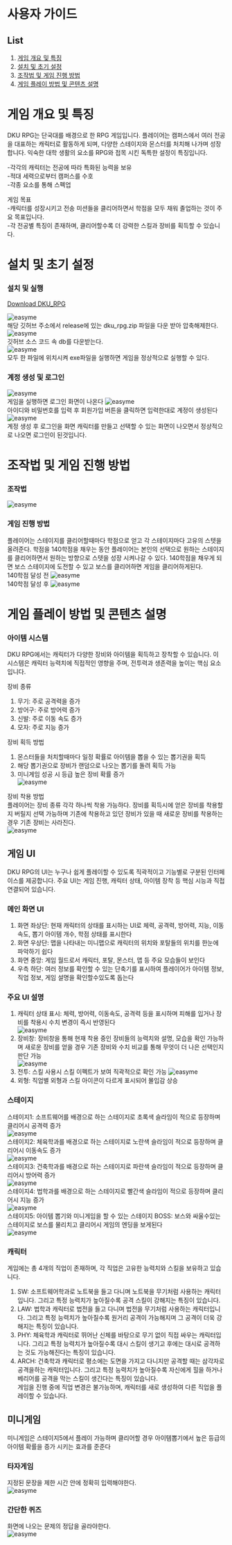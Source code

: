 # 사용자 가이드
## List   
1. [게임 개요 및 특징](#게임-개요-및-특징)   
2. [설치 및 초기 설정](#설치-및-초기-설정)   
3. [조작법 및 게임 진행 방법](#조작법-및-게임-진행-방법)   
4. [게임 플레이 방법 및 콘텐츠 설명](#게임-플레이-방법-및-콘텐츠-설명)  

# 게임 개요 및 특징 
DKU RPG는 단국대를 배경으로 한 RPG 게임입니다. 플레이어는 캠퍼스에서 여러 전공을 대표하는 캐릭터로 활동하게 되며, 다양한 스테이지와 몬스터를 처치해 나가며 성장합니다. 익숙한 대학 생활의 요소를 RPG와 접목 시킨 독특한 설정이 특징입니다. 
 
-각각의 캐릭터는 전공에 따라 특화된 능력을 보유   
-적대 세력으로부터 캠퍼스를 수호   
-각종 요소를 통해 스펙업   

게임 목표  
-캐릭터를 성장시키고 전송 미션들을 클리어하면서 학점을 모두 채워 졸업하는 것이 주요 목표입니다.  
-각 전공별 특징이 존재하며, 클리어할수록 더 강력한 스킬과 장비를 획득할 수 있습니다.

# 설치 및 초기 설정 

### 설치 및 실행 
[Download DKU_RPG](https://github.com/jajaqyu/dkurpg )   

![easyme](./image/릴리스.png)   
해당 깃허브 주소에서 release에 있는 dku_rpg.zip 파일을 다운 받아 압축해제한다.  
![easyme](./image/db파일.png)   
깃허브 소스 코드 속 db를 다운받는다.  
![easyme](./image/파일위치.png)   
모두 한 파일에 위치시켜 exe파일을 실행하면 게임을 정상적으로 실행할 수 있다.

### 계정 생성 및 로그인
![easyme](./image/로그인1.png)   
게임을 실행하면 로그인 화면이 나온다
![easyme](./image/로그인2.png)  
아이디와 비밀번호를 입력 후 회원가입 버튼을 클릭하면 입력한대로 계정이 생성된다
![easyme](./image/로그인4.png)  
계정 생성 후 로그인을 화면 캐릭터를 만들고 선택할 수 있는 화면이 나오면서 정상적으로 나오면 로그인이 된것입니다.

# 조작법 및 게임 진행 방법 
### 조작법
![easyme](./image/게임조작키.png)   
### 게임 진행 방법
플레이어는 스테이지를 클리어할때마다 학점으로 얻고 각 스테이지마다 고유의 스텟을 올려준다. 학점을 140학점을 채우는 동안 플레이어는 본인의 선택으로 원하는 스테이지를 클리어하면서 원하는 방향으로 스텟을 성장 시켜나갈 수 있다. 140학점을 채우게 되면 보스 스테이지에 도전할 수 있고 보스를 클리어하면 게임을 클리어하게된다.  
140학점 달성 전 
![easyme](./image/140학점전.png)  
140학점 달성 후
![easyme](./image/140학점후.png) 

# 게임 플레이 방법 및 콘텐츠 설명
### 아이템 시스템
DKU RPG에서는 캐릭터가 다양한 장비와 아이템을 획득하고 장착할 수 있습니다. 이 시스템은 캐릭터 능력치에 직접적인 영향을 주며, 전투력과 생존력을 높이는 핵심 요소입니다. 


장비 종류   
1.	무기: 주로 공격력을 증가
2.	방어구: 주로 방어력 증가 
3.	신발: 주로 이동 속도 증가 
4.	모자: 주로 지능 증가

장비 획득 방법
1.	몬스터들을 처치할때마다 일정 확률로 아이템을 뽑을 수 있는 뽑기권을 획득 
2.	해당 뽑기권으로 장비가 랜덤으로 나오는 뽑기를 돌려 획득 가능 
3.	미니게임 성공 시 등급 높은 장비 확률 증가  
![easyme](./image/뽑기화면.png)   

장비 착용 방법  
플레이어는 장비 종류 각각 하나씩 착용 가능하다. 장비를 획득시에 얻은 장비를 착용할지 버릴지 선택 가능하며 기존에 착용하고 있던 장비가 있을 때 새로운 장비를 착용하는 경우 기존 장비는 사라진다.  
![easyme](./image/뽑기장비.png)  

## 게임 UI
DKU RPG의 UI는 누구나 쉽게 플레이할 수 있도록 직곽적이고 기능별로 구분된 인터페이스를 제공합니다. 주요 UI는 게임 진행, 캐릭터 상태, 아이템 장착 등 핵심 시능과 직접 연결되어 있습니다.

### 메인 화면 UI
1.	화면 좌상단: 현재 캐릭터의 상태를 표시하는 UI로 체력, 공격력, 방어력, 지능, 이동속도, 뽑기 아이템 개수, 학점 상태를 표시한다
2.	화면 우상단: 맵을 나타내는 미니맵으로 캐릭터의 위치와 포탈들의 위치를 한눈에 파악하기 쉽다 
3.	화면 중앙: 게임 월드로서 캐릭터, 포탈, 몬스터, 맵 등 주요 모습들이 보인다 
4.	우측 하단: 여러 정보를 확인할 수 있는 단축기를 표시하여 플레이어가 아이템 정보, 직업 정보, 게임 설명을 확인할수있도록 돕는다

### 주요 UI 설명
1.	캐릭터 상태 표시: 체력, 방어력, 이동속도, 공격력 등을 표시하며 피해를 입거나 장비를 착용시 수치 변경이 즉시 반영된다  
![easyme](./image/상태창.png)   
2.	장비창: 장비창을 통해 현재 착용 중인 장비들의 능력치와 설명, 모습을 확인 가능하며 새로운 장비를 얻을 경우 기존 장비와 수치 비교를 통해 무엇이 더 나은 선택인지 판단 가능   
![easyme](./image/아이템창.png)  
3.	전투: 스킬 사용시 스킬 이펙트가 보여 직곽적으로 확인 가능 
![easyme](./image/스킬이펙트.png)  
4.	외형: 직업별 외형과 스킬 아이콘이 다르게 표시되어 몰입감 상승

### 스테이지 
스테이지1: 소프트웨어를 배경으로 하는 스테이지로 초록색 슬라임이 적으로 등장하며 클리어시 공격력 증가    
![easyme](./image/스테이지1.png)  
스테이지2: 체육학과를 배경으로 하는 스테이지로 노란색 슬라임이 적으로 등장하며 클리어시 이동속도 증가  
![easyme](./image/스테이지2.png)  
스테이지3: 건축학과를 배경으로 하는 스테이지로 파란색 슬라임이 적으로 등장하며 클리어시 방어력 증가  
![easyme](./image/스테이지3.png)  
스테이지4: 법학과를 배경으로 하는 스테이지로 빨간색 슬라임이 적으로 등장하며 클리어시 지능 증가  
![easyme](./image/스테이지4.png)  
스테이지5: 아이템 뽑기와 미니게임을 할 수 있는 스테이지
BOSS: 보스와 싸울수있는 스테이지로 보스를 물리치고 클리어시 게임의 엔딩을 보게된다  
![easyme](./image/보스스테이지.png)  

### 캐릭터
게임에는 총 4개의 직업이 존재하며, 각 직업은 고유한 능력치와 스킬을 보유하고 있습니다.
1.	SW: 소프트웨어학과로 노트북을 들고 다니며 노트북을 무기처럼 사용하는 캐릭터입니다. 그리고 특정 능력치가 높아질수록 공격 스킬이 강해지는 특징이 있습니다.
2.	LAW: 법학과 캐릭터로 법전을 들고 다니며 법전을 무기처럼 사용하는 캐릭터입니다. 그리고 특정 능력치가 높아질수록 원거리 공격이 가능해지며 그 공격이 더욱 강해지는 특징이 있습니다.
3.	PHY: 체육학과 캐릭터로 뛰어난 신체를 바탕으로 무기 없이 직접 싸우는 캐릭터입니다. 그리고 특정 능력치가 높아질수록 대시 스킬이 생기고 후에는 대시로 공격하는 것도 가능해진다는 특징이 있습니다.
4.	ARCH: 건축학과 캐릭터로 평소에는 도면을 가지고 다니지만 공격할 때는 삼각자로 공격을하는 캐릭터입니다. 그리고 특정 능력치가 높아질수록 자신에게 힐을 하거나 베리어를 공격을 막는 스킬이 생긴다는 특징이 있습니다.  
게임을 진행 중에 직업 변경은 불가능하며, 캐릭터를 새로 생성하여 다른 직업을 플레이할 수 있습니다.

## 미니게임
미니게임은 스테이지5에서 플레이 가능하며 클리어할 경우 아이템뽑기에서 높은 등급의 아이템 확률을 증가 시키는 효과를 준준다
### 타자게임
지정된 문장을 제한 시간 안에 정확히 입력해야한다.  
![easyme](./image/타자연습미니게임.png)  
### 간단한 퀴즈
화면에 나오는 문제의 정답을 골라야한다.  
![easyme](./image/계산미니게임.png)